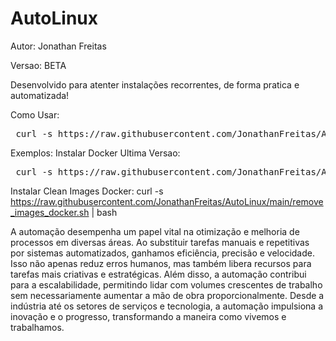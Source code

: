 # AutoLinux

Autor: Jonathan Freitas 

Versao: BETA


Desenvolvido para atenter instalações recorrentes, de forma pratica e automatizada!

Como Usar:
<pre class="prettyprint lang-sh"> curl -s https://raw.githubusercontent.com/JonathanFreitas/AutoLinux/main/hello_world.sh | bash </pre>


Exemplos:
Instalar Docker Ultima Versao:
<pre class="prettyprint lang-sh"> curl -s https://raw.githubusercontent.com/JonathanFreitas/AutoLinux/main/ubuntu_install_docker.sh | bash </pre>

 Instalar Clean Images Docker:
 curl -s https://raw.githubusercontent.com/JonathanFreitas/AutoLinux/main/remove_images_docker.sh | bash
 


A automação desempenha um papel vital na otimização e melhoria de processos em diversas áreas. 
Ao substituir tarefas manuais e repetitivas por sistemas automatizados, ganhamos eficiência, precisão e velocidade. 
Isso não apenas reduz erros humanos, mas também libera recursos para tarefas mais criativas e estratégicas. 
Além disso, a automação contribui para a escalabilidade, permitindo lidar com volumes crescentes de trabalho sem necessariamente 
aumentar a mão de obra proporcionalmente. Desde a indústria até os setores de serviços e tecnologia, a automação impulsiona a 
inovação e o progresso, transformando a maneira como vivemos e trabalhamos.

